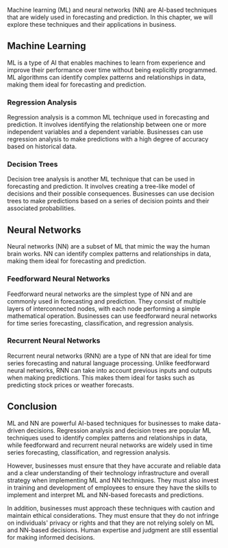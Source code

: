 
Machine learning (ML) and neural networks (NN) are AI-based techniques that are widely used in forecasting and prediction. In this chapter, we will explore these techniques and their applications in business.

Machine Learning
----------------

ML is a type of AI that enables machines to learn from experience and improve their performance over time without being explicitly programmed. ML algorithms can identify complex patterns and relationships in data, making them ideal for forecasting and prediction.

### Regression Analysis

Regression analysis is a common ML technique used in forecasting and prediction. It involves identifying the relationship between one or more independent variables and a dependent variable. Businesses can use regression analysis to make predictions with a high degree of accuracy based on historical data.

### Decision Trees

Decision tree analysis is another ML technique that can be used in forecasting and prediction. It involves creating a tree-like model of decisions and their possible consequences. Businesses can use decision trees to make predictions based on a series of decision points and their associated probabilities.

Neural Networks
---------------

Neural networks (NN) are a subset of ML that mimic the way the human brain works. NN can identify complex patterns and relationships in data, making them ideal for forecasting and prediction.

### Feedforward Neural Networks

Feedforward neural networks are the simplest type of NN and are commonly used in forecasting and prediction. They consist of multiple layers of interconnected nodes, with each node performing a simple mathematical operation. Businesses can use feedforward neural networks for time series forecasting, classification, and regression analysis.

### Recurrent Neural Networks

Recurrent neural networks (RNN) are a type of NN that are ideal for time series forecasting and natural language processing. Unlike feedforward neural networks, RNN can take into account previous inputs and outputs when making predictions. This makes them ideal for tasks such as predicting stock prices or weather forecasts.

Conclusion
----------

ML and NN are powerful AI-based techniques for businesses to make data-driven decisions. Regression analysis and decision trees are popular ML techniques used to identify complex patterns and relationships in data, while feedforward and recurrent neural networks are widely used in time series forecasting, classification, and regression analysis.

However, businesses must ensure that they have accurate and reliable data and a clear understanding of their technology infrastructure and overall strategy when implementing ML and NN techniques. They must also invest in training and development of employees to ensure they have the skills to implement and interpret ML and NN-based forecasts and predictions.

In addition, businesses must approach these techniques with caution and maintain ethical considerations. They must ensure that they do not infringe on individuals' privacy or rights and that they are not relying solely on ML and NN-based decisions. Human expertise and judgment are still essential for making informed decisions.
